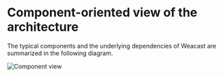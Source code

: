 # Component-oriented view of the architecture

The typical components and the underlying dependencies of Weacast are summarized in the following diagram.

![Component view](https://cdn.rawgit.com/weacast/weacast-docs/b638ac8df710635ae717c094f06afdd2fe1e5f5b/images/Component%20Diagram.png)
